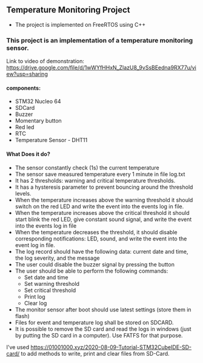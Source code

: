 
## Temperature Monitoring Project
* The project is implemented on FreeRTOS using C++
### This project is an implementation of a temperature monitoring sensor.
Link to video of demonstration: https://drive.google.com/file/d/1wWYfHHxN_ZlazU8_9vSsBEedna9RX77u/view?usp=sharing
#### components:
+ STM32 Nucleo 64
+ SDCard
+ Buzzer
+ Momentary button
+ Red led
+ RTC
+ Temperature Sensor - DHT11
#### What Does it do?
+ The sensor constantly check (1s) the current temperature 
+ The sensor save measured temperature every 1 minute in file log.txt
+ It has 2 thresholds: warning and critical temperature thresholds.
+ It has a hysteresis parameter to prevent bouncing around the threshold levels.
+ When the temperature increases above the warning threshold it should switch on the red LED and write the event into the events log in file.
+ When the temperature increases above the critical threshold it should start blink the red LED, give constant sound signal, and write the event into the events log in file
+ When the temperature decreases the threshold, it should disable corresponding notifications: LED, sound, and write the event into the event log in file.
+ The log record should have the following data: current date and time, the log severity, and the message
+ The user could disable the buzzer signal by pressing the button
+ The user should be able to perform the following commands:
  - Set date and time
  - Set warning threshold
  - Set critical threshold
  - Print log
  - Clear log
+ The monitor sensor after boot should use latest settings (store them in flash)
+ Files for event and temperature log shall be stored on SDCARD.
+ It is possible to remove the SD card and read the logs in windows (just by putting the SD card in a computer). Use FATFS for that purpose.

I've used  https://01001000.xyz/2020-08-09-Tutorial-STM32CubeIDE-SD-card/ to add methods to write, print and clear files from SD-Card.
